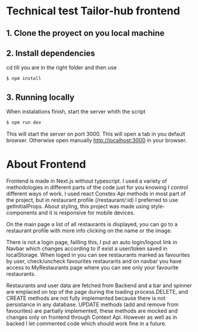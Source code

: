 # Technical test Tailor-hub frontend

## 1. Clone the proyect on you local machine

## 2. Install dependencies 
cd till you are in the right folder and then use 
```bash
$ npm install
```

## 3. Running locally
When instalations finish, start the server whith the script
```bash
$ npm run dev
```

This will start the server on port 3000.
This will open a tab in you default browser. Otherwise open manually <http://localhost:3000> in your browser.

# About Frontend

Frontend is made in Next.js without typescript. I used a variety of methodologies in different parts of the code just for you knowing I control different ways of work. 
I used  react Conxtex Api methods in most part of the project, but in restaurant profile (/restaurant/:id) I preferred to use getInitialProps.
About styling, this project was made using style-components and it is responsive for mobile devices.

On the main page a list of all restaurants is displayed, you can go to a restaurant profile with more info clicking on the name or the image.

There is not a login page, failling this, I put an auto login/logout link in Navbar which changes according to if exist a user/token saved in localStorage. When loged in you can see restaurants marked as favourites by user, check/uncheck favourites restaurants and on navbar you have access to MyRestaurants page where you can see only your favourite restaurants.

Restaurants and user data are fetched from Backend and a bar and spinner are emplaced on top of the page during the loading process.DELETE, and CREATE methods are not fully implemented because there is not persistance in any database. UPDATE methods (add and remove from favourites) are partially implemented, these methods are mocked and changes only on frontend through Context Api. However as well as in backed I let commented code which should work fine in a future.
